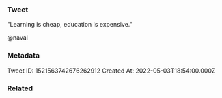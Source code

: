 ### Tweet
"Learning is cheap, education is expensive."

@naval

### Metadata
Tweet ID: 1521563742676262912
Created At: 2022-05-03T18:54:00.000Z

### Related

